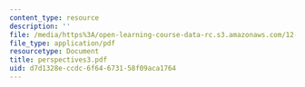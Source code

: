 ```yaml
---
content_type: resource
description: ''
file: /media/https%3A/open-learning-course-data-rc.s3.amazonaws.com/12-000-solving-complex-problems-fall-2003/d7d1328eccdc6f64673158f09aca1764_perspectives3.pdf
file_type: application/pdf
resourcetype: Document
title: perspectives3.pdf
uid: d7d1328e-ccdc-6f64-6731-58f09aca1764
---
```

